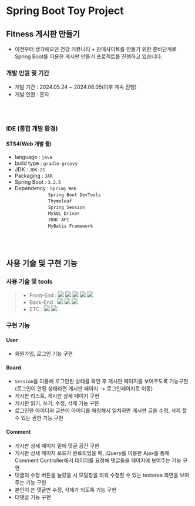 # Spring Boot Toy Project

## Fitness 게시판 만들기

- 이전부터 생각해오던 건강 커뮤니티 + 판매사이트를 만들기 위한 준비단계로 Spring Boot를 이용한 게시판 만들기 프로젝트를 진행하고 있습니다.

### 개발 인원 및 기간

- 개발 기간 : 2024.05.24 ~ 2024.06.05(이후 계속 진행)
- 개발 인원 : 혼자


<br>
<br>


### IDE (통합 개발 환경)

#### STS4(Web 개발 툴)                      
- language : `java`
- build type : `gradle-groovy`
- JDK : `JDK-21`
- Packaging : `JAR`
- Spring Boot : `3.2.5`
- Dependency : `Spring Web` <br>
&nbsp;&nbsp;&nbsp;&nbsp;&nbsp;&nbsp;&nbsp;&nbsp;&nbsp;&nbsp;&nbsp;&nbsp;&nbsp;&nbsp;&nbsp;&nbsp;&nbsp;&nbsp;&nbsp;&nbsp;&nbsp;&nbsp;&nbsp;`Spring Boot DevTools` <br>
&nbsp;&nbsp;&nbsp;&nbsp;&nbsp;&nbsp;&nbsp;&nbsp;&nbsp;&nbsp;&nbsp;&nbsp;&nbsp;&nbsp;&nbsp;&nbsp;&nbsp;&nbsp;&nbsp;&nbsp;&nbsp;&nbsp;&nbsp;`Thymeleaf` <br>
&nbsp;&nbsp;&nbsp;&nbsp;&nbsp;&nbsp;&nbsp;&nbsp;&nbsp;&nbsp;&nbsp;&nbsp;&nbsp;&nbsp;&nbsp;&nbsp;&nbsp;&nbsp;&nbsp;&nbsp;&nbsp;&nbsp;&nbsp;`Spring Session` <br>
&nbsp;&nbsp;&nbsp;&nbsp;&nbsp;&nbsp;&nbsp;&nbsp;&nbsp;&nbsp;&nbsp;&nbsp;&nbsp;&nbsp;&nbsp;&nbsp;&nbsp;&nbsp;&nbsp;&nbsp;&nbsp;&nbsp;&nbsp;`MySQL Driver` <br>
&nbsp;&nbsp;&nbsp;&nbsp;&nbsp;&nbsp;&nbsp;&nbsp;&nbsp;&nbsp;&nbsp;&nbsp;&nbsp;&nbsp;&nbsp;&nbsp;&nbsp;&nbsp;&nbsp;&nbsp;&nbsp;&nbsp;&nbsp;`JDBC API` <br>
&nbsp;&nbsp;&nbsp;&nbsp;&nbsp;&nbsp;&nbsp;&nbsp;&nbsp;&nbsp;&nbsp;&nbsp;&nbsp;&nbsp;&nbsp;&nbsp;&nbsp;&nbsp;&nbsp;&nbsp;&nbsp;&nbsp;&nbsp;`MyBatis Framework`

<br>
<br>

## 사용 기술 및 구현 기능


### 사용 기술 및 tools
> - Front-End : <img src="https://img.shields.io/badge/ES6+-F7DF1E?style=for-the-badge&logo=javascript&logoColor=white"/>&nbsp;<img src="https://img.shields.io/badge/jQuery-CA4245?style=for-the-badge&logo=jQuery&logoColor=white"/>&nbsp;<img src="https://img.shields.io/badge/Ajax-338000?style=for-the-badge&logo=AJAX&logoColor=white"/>&nbsp;<img src="https://img.shields.io/badge/HTML5-61DAFB?style=for-the-badge&logo=html5&logoColor=white"/>&nbsp;<img src="https://img.shields.io/badge/CSS-CC6699?style=for-the-badge&logo=css3&logoColor=white"/>
> - Back-End : <img src="https://img.shields.io/badge/Java-787878?style=for-the-badge&logo=java&logoColor=white"/>&nbsp;<img src="https://img.shields.io/badge/SpringBoot-338000?style=for-the-badge&logo=SpringBoot&logoColor=white"/>&nbsp;<img src="https://img.shields.io/badge/MYSQL 8.0-148CFF?style=for-the-badge&logo=MySQL&logoColor=white"/>&nbsp;
> - ETC : <img src="https://img.shields.io/badge/Git-F05032?style=for-the-badge&logo=Git&logoColor=white"/>&nbsp;<img src="https://img.shields.io/badge/Github-181717?style=for-the-badge&logo=Github&logoColor=white"/>





### 구현 기능

#### User

- 회원가입, 로그인 기능 구현

#### Board

- `Session`을 이용해 로그인된 상태를 확인 후 게시판 페이지를 보여주도록 기능구현 (로그인이 안된 상태라면 게시판 페이지 -> 로그인페이지로 이동)
- 게시판 리스트, 게시판 상세 페이지 구현
- 게시판 읽기, 쓰기, 수정, 삭제 기능 구현
- 로그인한 아이디와 글쓴이 아이디를 매칭해서 일치하면 게시판 글을 수정, 삭제 할 수 있는 권한 기능 구현

#### Comment

- 게시판 상세 페이지 밑에 댓글 공간 구현
- 게시판 상세 페이지 로드가 완료되었을 때, jQuery를 이용한 Ajax를 통해 Comment Controller에서 데이터를 요청해 댓글들을 페이지에 보여주는 기능 구현
- 댓글의 수정 버튼을 눌렀을 시 모달창을 띄워 수정할 수 있는 textarea 화면을 보여주는 기능 구현
- 본인이 쓴 댓글만 수정, 삭제가 되도록 기능 구현
- 대댓글 기능 구현
